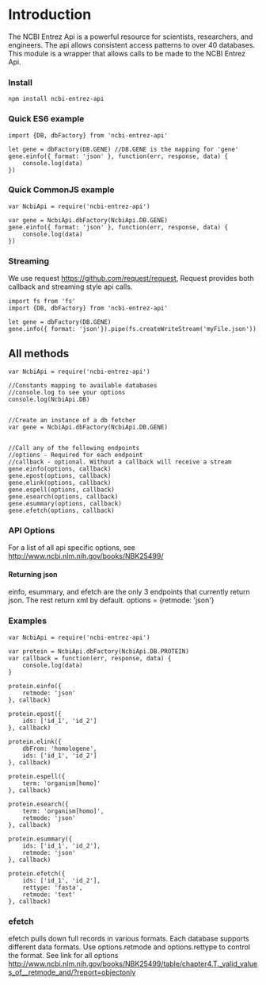 
# Introduction

The NCBI Entrez Api is a powerful resource for scientists, researchers, and engineers. The api allows consistent access patterns to over 40 databases. This module is a wrapper that allows calls to be made to the NCBI Entrez Api.


### Install
```
npm install ncbi-entrez-api
```

### Quick ES6 example
```
import {DB, dbFactory} from 'ncbi-entrez-api'

let gene = dbFactory(DB.GENE) //DB.GENE is the mapping for 'gene'
gene.einfo({ format: 'json' }, function(err, response, data) {
	console.log(data)
})
```

### Quick CommonJS example
```
var NcbiApi = require('ncbi-entrez-api')

var gene = NcbiApi.dbFactory(NcbiApi.DB.GENE)
gene.einfo({ format: 'json' }, function(err, response, data) {
	console.log(data)
})
```

### Streaming

We use request https://github.com/request/request, Request provides both callback and streaming style api calls.
```
import fs from 'fs'
import {DB, dbFactory} from 'ncbi-entrez-api'

let gene = dbFactory(DB.GENE)
gene.info({ format: 'json'}).pipe(fs.createWriteStream('myFile.json'))
```

## All methods
```
var NcbiApi = require('ncbi-entrez-api')

//Constants mapping to available databases
//console.log to see your options
console.log(NcbiApi.DB)


//Create an instance of a db fetcher
var gene = NcbiApi.dbFactory(NcbiApi.DB.GENE)


//Call any of the following endpoints
//options - Required for each endpoint
//callback - optional. Without a callback will receive a stream
gene.einfo(options, callback)
gene.epost(options, callback)
gene.elink(options, callback)
gene.espell(options, callback)
gene.esearch(options, callback)
gene.esummary(options, callback)
gene.efetch(options, callback)
```

### API Options

For a list of all api specific options, see
http://www.ncbi.nlm.nih.gov/books/NBK25499/

#### Returning json
einfo, esummary, and efetch are the only 3 endpoints that currently return json. The rest return xml by default. 
options = {retmode: 'json'}

### Examples
```
var NcbiApi = require('ncbi-entrez-api')

var protein = NcbiApi.dbFactory(NcbiApi.DB.PROTEIN)
var callback = function(err, response, data) {
	console.log(data)
}

protein.einfo({
	retmode: 'json'
}, callback)

protein.epost({
	ids: ['id_1', 'id_2']
}, callback)

protein.elink({
	dbFrom: 'homologene',
	ids: ['id_1', 'id_2']
}, callback)

protein.espell({
	term: 'organism[homo]'
}, callback)

protein.esearch({
	term: 'organism[homo]',
	retmode: 'json'
}, callback)

protein.esummary({
	ids: ['id_1', 'id_2'],
	retmode: 'json'
}, callback)

protein.efetch({
	ids: ['id_1', 'id_2'],
	rettype: 'fasta',
	retmode: 'text'
}, callback)
```

### efetch
efetch pulls down full records in various formats. Each database supports different data formats.
Use options.retmode and options.rettype to control the format. See link for all options
http://www.ncbi.nlm.nih.gov/books/NBK25499/table/chapter4.T._valid_values_of__retmode_and/?report=objectonly
